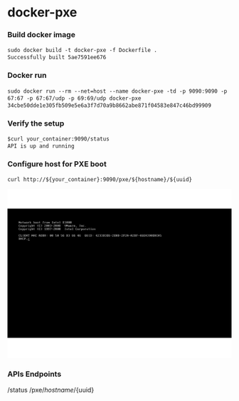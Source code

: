 # docker-pxe

### Build docker image
```
sudo docker build -t docker-pxe -f Dockerfile .
Successfully built 5ae7591ee676
```
### Docker run
```
sudo docker run --rm --net=host --name docker-pxe -td -p 9090:9090 -p 67:67 -p 67:67/udp -p 69:69/udp docker-pxe
34cbe50dde1e305fb509e5e6a3f7d70a9b8662abe871f04583e847c46bd99909
```
### Verify the setup 
```
$curl your_container:9090/status
API is up and running
```

### Configure host for PXE boot 
```
curl http://${your_container}:9090/pxe/${hostname}/${uuid}
```

<p align="center">
<img src="img/pxe.gif" alt="docker-pxe" title="docker-pxe" />
</p>

### APIs Endpoints
/status
/pxe/${hostname}/${uuid}
